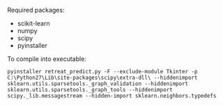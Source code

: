 Required packages:

- scikit-learn
- numpy
- scipy
- pyinstaller

To compile into executable:

`pyinstaller retreat_predict.py -F --exclude-module Tkinter -p C:\Python27\Lib\site-packages\scipy\extra-dll\ --hiddenimport sklearn.utils.sparsetools._graph_validation --hiddenimport sklearn.utils.sparsetools._graph_tools --hiddenimport scipy._lib.messagestream --hidden-import sklearn.neighbors.typedefs `
